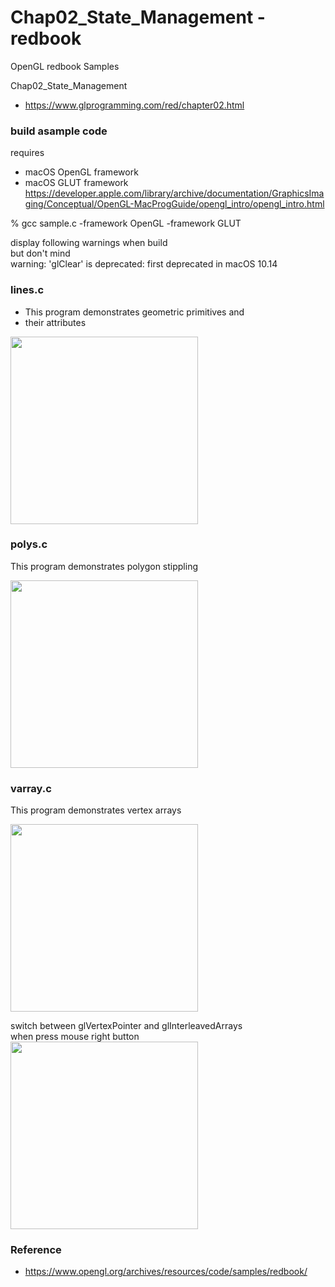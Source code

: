 Chap02_State_Management - redbook
===============

OpenGL redbook Samples <br/>

Chap02_State_Management <br/>
- https://www.glprogramming.com/red/chapter02.html

### build asample code 
requires  <br/>
- macOS  OpenGL framework <br/>
- macOS  GLUT framework <br/>
https://developer.apple.com/library/archive/documentation/GraphicsImaging/Conceptual/OpenGL-MacProgGuide/opengl_intro/opengl_intro.html <br/>

% gcc sample.c  -framework OpenGL  -framework GLUT <br/>

display following warnings when build <br/>
but don't mind <br/>
warning: 'glClear' is deprecated: first deprecated in macOS 10.14 <br/>

### lines.c <br/>
 *  This program demonstrates geometric primitives and
 *  their attributes <br/>

<image src="https://raw.githubusercontent.com/ohwada/MAC_OpenGL_redbook/master/Chap02_State_Managemen/result/screenshot_lines.png" width="300" /><br/>

### polys.c <br/>
This program demonstrates polygon stippling <br/>

<image src="https://raw.githubusercontent.com/ohwada/MAC_OpenGL_redbook/master/Chap02_State_Managemen/result/screenshot_polys.png" width="300" /><br/>

### varray.c <br/>
This program demonstrates vertex arrays <br/>

<image src="https://raw.githubusercontent.com/ohwada/MAC_OpenGL_redbook/master/Chap02_State_Managemen/result/screen_varray.png" width="300" /><br/>


switch between glVertexPointer and glInterleavedArrays <br/>
when press mouse right button <br/>
<image src="https://raw.githubusercontent.com/ohwada/MAC_OpenGL_redbook/master/Chap02_State_Managemen/result/screen_varray_mouse.png" width="300" /><br/>

### Reference <br/>
- https://www.opengl.org/archives/resources/code/samples/redbook/

